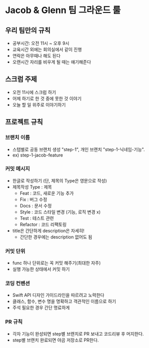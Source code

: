 # Jacob & Glenn 팀 그라운드 룰

## 우리 팀만의 규칙

- 공부시간: 오전 11시 ~ 오후 9시
- 교육시간 외에는 회의실에서 같이 진행
- 연락은 아무때나 해도 된다
- 오랜시간 자리를 비우게 될 때는 얘기해준다

## 스크럼 주제

- 오전 11시에 스크럼 하기
- 어제 하기로 한 것 중에 못한 것 이야기
- 오늘 할 일 위주로 이야기하기

## 프로젝트 규칙

### 브랜치 이름

 - 스텝별로 공동 브랜치 생성 "step-1", 개인 브랜치 "step-1-닉네임-기능". 
 - ex) step-1-jacob-feature

### 커밋 메시지

- 한글로 작성하기 (단, 제목의 Type은 영문으로 작성)
- 제목작성 Type : 제목
    - Feat : 코드, 새로운 기능 추가
    - Fix : 버그 수정
    - Docs : 문서 수정
    - Style : 코드 스타일 변경 (기능, 로직 변경 x)
    - Test : 테스트 관련
    - Refactor : 코드 리팩토링
- title은 간단하게 description은 자세히! 
    - 간단한 경우에는 description 없어도 됨

### 커밋 단위

- func 하나 단위로는 꼭 커밋 해주기(최대한 자주)
- 실행 가능한 상태에서 커밋 하기

### 코딩 컨벤션

- Swift API 디자인 가이드라인을 따르려고 노력한다
- 클래스, 함수, 변수 명을 명확하고 객관적인 이름으로 하기
- 주석 필요한 경우 간단 명료하게

### PR 규칙

- 각자 기능이 완성되면 step별 브랜치로 PR 보내고 코드리뷰 후 머지한다. 
- step별 브랜치 완료되면 야곰 저장소로 PR한다.


